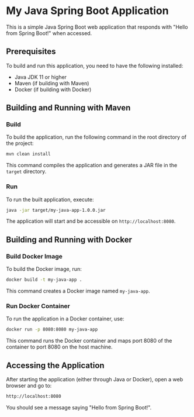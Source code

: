 # My Java Spring Boot Application

This is a simple Java Spring Boot web application that responds with "Hello from Spring Boot!" when accessed.

## Prerequisites

To build and run this application, you need to have the following installed:

- Java JDK 11 or higher
- Maven (if building with Maven)
- Docker (if building with Docker)

## Building and Running with Maven

### Build

To build the application, run the following command in the root directory of the project:

```bash
mvn clean install
```

This command compiles the application and generates a JAR file in the `target` directory.

### Run

To run the built application, execute:
```bash
java -jar target/my-java-app-1.0.0.jar
```


The application will start and be accessible on `http://localhost:8080`.

## Building and Running with Docker

### Build Docker Image

To build the Docker image, run:
```bash
docker build -t my-java-app .
```


This command creates a Docker image named `my-java-app`.

### Run Docker Container

To run the application in a Docker container, use:

```bash
docker run -p 8080:8080 my-java-app
```

This command runs the Docker container and maps port 8080 of the container to port 8080 on the host machine.

## Accessing the Application
After starting the application (either through Java or Docker), open a web browser and go to:

```bash
http://localhost:8080
```

You should see a message saying "Hello from Spring Boot!".
